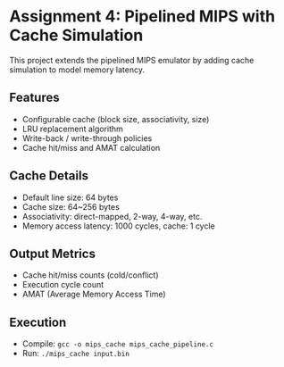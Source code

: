 # Assignment 4: Pipelined MIPS with Cache Simulation

This project extends the pipelined MIPS emulator by adding cache simulation to model memory latency.

## Features

- Configurable cache (block size, associativity, size)
- LRU replacement algorithm
- Write-back / write-through policies
- Cache hit/miss and AMAT calculation

## Cache Details

- Default line size: 64 bytes
- Cache size: 64~256 bytes
- Associativity: direct-mapped, 2-way, 4-way, etc.
- Memory access latency: 1000 cycles, cache: 1 cycle

## Output Metrics

- Cache hit/miss counts (cold/conflict)
- Execution cycle count
- AMAT (Average Memory Access Time)

## Execution

- Compile: `gcc -o mips_cache mips_cache_pipeline.c`
- Run: `./mips_cache input.bin`
